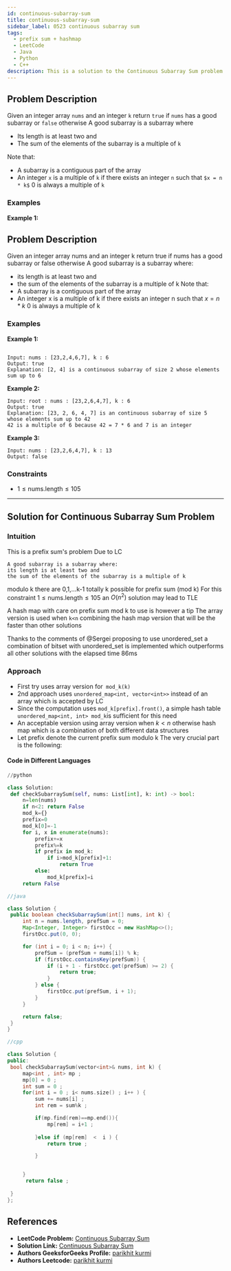 ```yaml
---
id: continuous-subarray-sum
title: continuous-subarray-sum
sidebar_label: 0523 continuous subarray sum
tags:
  - prefix sum + hashmap
  - LeetCode
  - Java
  - Python
  - C++
description: This is a solution to the Continuous Subarray Sum problem on LeetCode
---
```


## Problem Description

Given an integer array `nums` and an integer `k` return `true` if `nums` has a good subarray or `false` otherwise A good subarray is a subarray where

- Its length is at least two and
- The sum of the elements of the subarray is a multiple of `k`

Note that:
- A subarray is a contiguous part of the array
- An integer `x` is a multiple of `k` if there exists an integer `n` such that `$x = n * k$` 0 is always a multiple of `k`

### Examples

**Example 1:**



## Problem Description

Given an integer array nums and an integer k return true if nums has a good subarray or false otherwise
A good subarray is a subarray where:

 - its length is at least two and
 - the sum of the elements of the subarray is a multiple of k
Note that:
 - A subarray is a contiguous part of the array
 - An integer x is a multiple of k if there exists an integer n such that $x = n * k$ 0 is always a multiple of k

### Examples

**Example 1:**

```

Input: nums : [23,2,4,6,7], k : 6
Output: true
Explanation: [2, 4] is a continuous subarray of size 2 whose elements sum up to 6

```

**Example 2:**


```
Input: root : nums : [23,2,6,4,7], k : 6
Output: true
Explanation: [23, 2, 6, 4, 7] is an continuous subarray of size 5 whose elements sum up to 42
42 is a multiple of 6 because 42 = 7 * 6 and 7 is an integer
```

**Example 3:**


```
Input: nums : [23,2,6,4,7], k : 13
Output: false
```


### Constraints

-  $1 \leq \text{nums.length} \leq  105$


---

## Solution for  Continuous Subarray Sum Problem

### Intuition
This is a prefix sum's problem Due to LC

    A good subarray is a subarray where:
    its length is at least two and
    the sum of the elements of the subarray is a multiple of k

modulo k there are 0,1,...k-1 totally k possible for prefix sum (mod k)
For this constraint $1 \leq \text{nums.length} \leq  105$ an $O(n^2)$ solution may lead to TLE


A hash map with care on prefix sum mod k to use is however a tip  The array version is used when `k<n` combining the hash map version that will be the faster than other solutions

Thanks to the comments of @Sergei proposing to use unordered_set a combination of bitset with unordered_set is implemented which outperforms all other solutions with the elapsed time 86ms


### Approach


   - First try uses array version for` mod_k(k)`
   - 2nd approach uses `unordered_map<int, vector<int>>` instead of an array which is accepted by LC
   - Since the computation uses `mod_k[prefix].front()`, a simple hash table `unordered_map<int, int> mod_k`is sufficient for this need
   - An acceptable version using array version when $k<n$ otherwise hash map which is a combination of both different data structures
   - Let prefix denote the current prefix sum modulo k The very crucial part is the following:




#### Code in Different Languages

<Tabs>
  <TabItem value="Python" label="Python">
  <SolutionAuthor name="@parikhitkurmi"/>
    
   ```python
//python

   class Solution:
    def checkSubarraySum(self, nums: List[int], k: int) -> bool:
        n=len(nums)
        if n<2: return False
        mod_k={}
        prefix=0
        mod_k[0]=-1
        for i, x in enumerate(nums):
            prefix+=x
            prefix%=k
            if prefix in mod_k:
                if i>mod_k[prefix]+1:
                    return True
            else:
                mod_k[prefix]=i
        return False
```
  </TabItem>
  <TabItem value="Java" label="Java">
  <SolutionAuthor name="@parikhitkurmi"/>

   ```java
//java

   class Solution {
    public boolean checkSubarraySum(int[] nums, int k) {
        int n = nums.length, prefSum = 0;
        Map<Integer, Integer> firstOcc = new HashMap<>();
        firstOcc.put(0, 0);

        for (int i = 0; i < n; i++) {
            prefSum = (prefSum + nums[i]) % k;
            if (firstOcc.containsKey(prefSum)) {
                if (i + 1 - firstOcc.get(prefSum) >= 2) {
                    return true;
                }
            } else {
                firstOcc.put(prefSum, i + 1);
            }
        }

        return false;
    }
}

```
</TabItem>
<TabItem value="C++" label="C++">
<SolutionAuthor name="@parikhitkurmi"/>

   ```cpp
//cpp

   class Solution {
public:
    bool checkSubarraySum(vector<int>& nums, int k) {
        map<int , int> mp ; 
        mp[0] = 0 ;
        int sum = 0 ; 
        for(int i = 0 ; i< nums.size() ; i++ ) {
            sum += nums[i] ;
            int rem = sum%k ;

            if(mp.find(rem)==mp.end()){
                mp[rem] = i+1 ; 
                
            }else if (mp[rem]  <  i ) {
                return true ;

            }


        } 
         return false ;
        
    }
};

```

  </TabItem>
</Tabs>





## References

- **LeetCode Problem:** [Continuous Subarray Sum](https://leetcode.com/problems/continuous-subarray-sum/)
- **Solution Link:** [Continuous Subarray Sum](https://leetcode.com/problems/continuous-subarray-sum/submissions/1281964300/)
- **Authors GeeksforGeeks Profile:** [parikhit kurmi](https://www.geeksforgeeks.org/user/sololeveler673/)
- **Authors Leetcode:** [parikhit kurmi](https://leetcode.com/u/parikhitkurmi14/)
